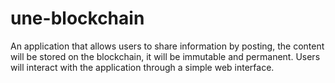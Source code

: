 # une-blockchain
An application that allows users to share information by posting, the content will be stored on the blockchain, it will be immutable and permanent. Users will interact with the application through a simple web interface.
